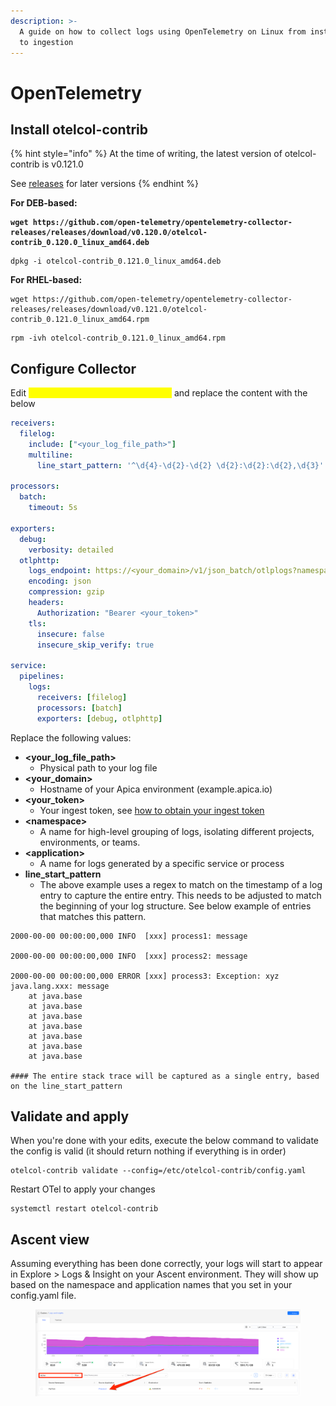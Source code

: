 ```yaml
---
description: >-
  A guide on how to collect logs using OpenTelemetry on Linux from installation
  to ingestion
---
```


# OpenTelemetry

## Install otelcol-contrib

{% hint style="info" %}
At the time of writing, the latest version of otelcol-contrib is v0.121.0

See [releases](https://github.com/open-telemetry/opentelemetry-collector-releases/releases) for later versions
{% endhint %}

**For DEB-based:**

<pre><code><strong>wget https://github.com/open-telemetry/opentelemetry-collector-releases/releases/download/v0.120.0/otelcol-contrib_0.120.0_linux_amd64.deb
</strong></code></pre>

```
dpkg -i otelcol-contrib_0.121.0_linux_amd64.deb
```

**For RHEL-based:**

```
wget https://github.com/open-telemetry/opentelemetry-collector-releases/releases/download/v0.121.0/otelcol-contrib_0.121.0_linux_amd64.rpm
```

```
rpm -ivh otelcol-contrib_0.121.0_linux_amd64.rpm
```

## Configure Collector

Edit <mark style="color:yellow;">`/etc/otelcol-contrib/config.yaml`</mark> and replace the content with the below

```yaml
receivers:
  filelog:
    include: ["<your_log_file_path>"]
    multiline:
      line_start_pattern: '^\d{4}-\d{2}-\d{2} \d{2}:\d{2}:\d{2},\d{3}'

processors: 
  batch:
    timeout: 5s

exporters:
  debug:
    verbosity: detailed   
  otlphttp:
    logs_endpoint: https://<your_domain>/v1/json_batch/otlplogs?namespace=<namespace>&application=<application>
    encoding: json
    compression: gzip
    headers:
      Authorization: "Bearer <your_token>"
    tls:
      insecure: false
      insecure_skip_verify: true

service:
  pipelines:
    logs:
      receivers: [filelog]
      processors: [batch]
      exporters: [debug, otlphttp]
```

Replace the following values:&#x20;

* **\<your\_log\_file\_path>**
  * Physical path to your log file
* **\<your\_domain>**
  * Hostname of your Apica environment (example.apica.io)
* **\<your\_token>**
  * Your ingest token, see [how to obtain your ingest token](https://docs.apica.io/integrations/overview/generating-a-secure-ingest-token#obtaining-an-ingest-token-using-ui)
* **\<namespace>**
  * A name for high-level grouping of logs, isolating different projects, environments, or teams.
* **\<application>**
  * A name for logs generated by a specific service or process
* **line\_start\_pattern**
  * The above example uses a regex to match on the timestamp of a log entry to capture the entire entry. This needs to be adjusted to match the beginning of your log structure. See below example of entries that matches this pattern.&#x20;

```
2000-00-00 00:00:00,000 INFO  [xxx] process1: message

2000-00-00 00:00:00,000 INFO  [xxx] process2: message

2000-00-00 00:00:00,000 ERROR [xxx] process3: Exception: xyz
java.lang.xxx: message
	at java.base
	at java.base
	at java.base
	at java.base
	at java.base
	at java.base
	at java.base
	
#### The entire stack trace will be captured as a single entry, based on the line_start_pattern
```

## Validate and apply

When you're done with your edits, execute the below command to validate the config is valid (it should return nothing if everything is in order)&#x20;

```
otelcol-contrib validate --config=/etc/otelcol-contrib/config.yaml
```

Restart OTel to apply your changes

```
systemctl restart otelcol-contrib
```

## Ascent view

Assuming everything has been done correctly, your logs will start to appear in Explore > Logs & Insight on your Ascent environment. They will show up based on the namespace and application names that you set in your config.yaml file.

<figure><img src="../../../.gitbook/assets/image.png" alt=""><figcaption></figcaption></figure>
